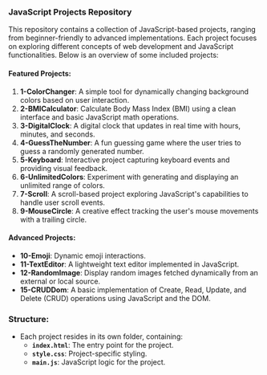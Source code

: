 
### JavaScript Projects Repository

This repository contains a collection of JavaScript-based projects, ranging from beginner-friendly to advanced implementations. Each project focuses on exploring different concepts of web development and JavaScript functionalities. Below is an overview of some included projects:

#### Featured Projects:
1. **1-ColorChanger**: A simple tool for dynamically changing background colors based on user interaction.
2. **2-BMICalculator**: Calculate Body Mass Index (BMI) using a clean interface and basic JavaScript math operations.
3. **3-DigitalClock**: A digital clock that updates in real time with hours, minutes, and seconds.
4. **4-GuessTheNumber**: A fun guessing game where the user tries to guess a randomly generated number.
5. **5-Keyboard**: Interactive project capturing keyboard events and providing visual feedback.
6. **6-UnlimitedColors**: Experiment with generating and displaying an unlimited range of colors.
7. **7-Scroll**: A scroll-based project exploring JavaScript's capabilities to handle user scroll events.
8. **9-MouseCircle**: A creative effect tracking the user's mouse movements with a trailing circle.

#### Advanced Projects:
- **10-Emoji**: Dynamic emoji interactions.
- **11-TextEditor**: A lightweight text editor implemented in JavaScript.
- **12-RandomImage**: Display random images fetched dynamically from an external or local source.
- **15-CRUDDom**: A basic implementation of Create, Read, Update, and Delete (CRUD) operations using JavaScript and the DOM.

### Structure:
- Each project resides in its own folder, containing:
  - **`index.html`**: The entry point for the project.
  - **`style.css`**: Project-specific styling.
  - **`main.js`**: JavaScript logic for the project.

